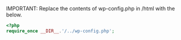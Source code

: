 IMPORTANT: Replace the contents of wp-config.php in /html with the below.
```php
<?php
require_once __DIR__.'/../wp-config.php';
```